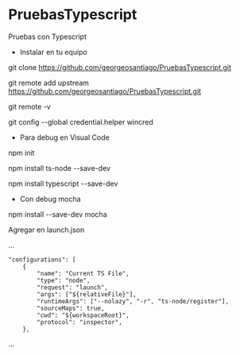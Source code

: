 # PruebasTypescript
Pruebas con Typescript

- Instalar en tu equipo

git clone https://github.com/georgeosantiago/PruebasTypescript.git

git remote add upstream https://github.com/georgeosantiago/PruebasTypescript.git

git remote -v

git config --global credential.helper wincred

- Para debug en Visual Code

npm init

npm install ts-node --save-dev

npm install typescript --save-dev

- Con debug mocha

npm install --save-dev mocha

Agregar en launch.json

...

    "configurations": [
        {
            "name": "Current TS File",
            "type": "node",
            "request": "launch",
            "args": ["${relativeFile}"],
            "runtimeArgs": ["--nolazy", "-r", "ts-node/register"],
            "sourceMaps": true,
            "cwd": "${workspaceRoot}",
            "protocol": "inspector",
        },
        
...